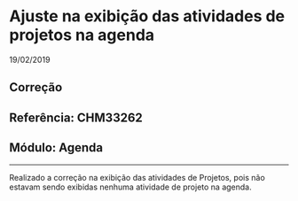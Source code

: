 # Ajuste na exibição das atividades de projetos na agenda
19/02/2019
## Correção
## Referência: CHM33262
## Módulo: Agenda
***

Realizado a correção na exibição das atividades de Projetos, pois não estavam sendo exibidas nenhuma atividade de projeto na agenda.